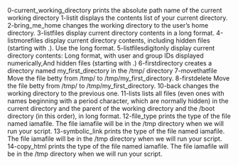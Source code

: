 0-current_working_directory prints the absolute path name of the current working directory
1-listit displays the contents list of your current directory.
2-bring_me_home changes the working directory to the user’s home directory.
3-listfiles display current directory contents in a long format.
4-listmorefiles display current directory contents, including hidden files (starting with .). Use the long format.
5-listfilesdigitonly display current directory contents: Long format, with user and group IDs displayed numerically,And hidden files (starting with .) 
6-firstdirectory creates a directory named my_first_directory in the /tmp/ directory
7-movethatfile Move the file betty from /tmp/ to /tmp/my_first_directory.
8-firstdelete Move the file betty from /tmp/ to /tmp/my_first_directory.
10-back changes the working directory to the previous one.
11-lists lists all files (even ones with names beginning with a period character, which are normally hidden) in the current directory and the parent of the working directory and the /boot directory (in this order), in long format.
12-file_type prints the type of the file named iamafile. The file iamafile will be in the /tmp directory when we will run your script.
13-symbolic_link prints the type of the file named iamafile. The file iamafile will be in the /tmp directory when we will run your script.
14-copy_html prints the type of the file named iamafile. The file iamafile will be in the /tmp directory when we will run your script.
